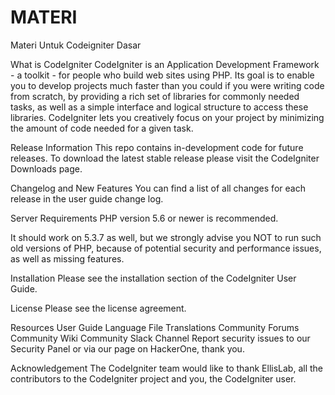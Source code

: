 # MATERI
Materi Untuk Codeigniter Dasar

What is CodeIgniter
CodeIgniter is an Application Development Framework - a toolkit - for people who build web sites using PHP. Its goal is to enable you to develop projects much faster than you could if you were writing code from scratch, by providing a rich set of libraries for commonly needed tasks, as well as a simple interface and logical structure to access these libraries. CodeIgniter lets you creatively focus on your project by minimizing the amount of code needed for a given task.

Release Information
This repo contains in-development code for future releases. To download the latest stable release please visit the CodeIgniter Downloads page.

Changelog and New Features
You can find a list of all changes for each release in the user guide change log.

Server Requirements
PHP version 5.6 or newer is recommended.

It should work on 5.3.7 as well, but we strongly advise you NOT to run such old versions of PHP, because of potential security and performance issues, as well as missing features.

Installation
Please see the installation section of the CodeIgniter User Guide.

License
Please see the license agreement.

Resources
User Guide
Language File Translations
Community Forums
Community Wiki
Community Slack Channel
Report security issues to our Security Panel or via our page on HackerOne, thank you.

Acknowledgement
The CodeIgniter team would like to thank EllisLab, all the contributors to the CodeIgniter project and you, the CodeIgniter user.
